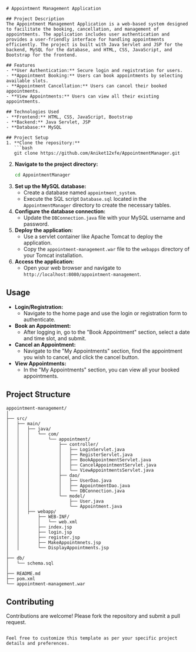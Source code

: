 

```
# Appointment Management Application

## Project Description
The Appointment Management Application is a web-based system designed to facilitate the booking, cancellation, and management of appointments. The application includes user authentication and provides a user-friendly interface for handling appointments efficiently. The project is built with Java Servlet and JSP for the backend, MySQL for the database, and HTML, CSS, JavaScript, and Bootstrap for the frontend.

## Features
- **User Authentication:** Secure login and registration for users.
- **Appointment Booking:** Users can book appointments by selecting available slots.
- **Appointment Cancellation:** Users can cancel their booked appointments.
- **View Appointments:** Users can view all their existing appointments.

## Technologies Used
- **Frontend:** HTML, CSS, JavaScript, Bootstrap
- **Backend:** Java Servlet, JSP
- **Database:** MySQL

## Project Setup
1. **Clone the repository:**
   ```bash
   git clone https://github.com/Aniket12xfe/AppointmentManager.git
   ```
2. **Navigate to the project directory:**
   ```bash
   cd AppointmentManager
   ```
3. **Set up the MySQL database:**
   - Create a database named `appointment_system`.
   - Execute the SQL script `Database.sql` located in the `AppointmentManager` directory to create the necessary tables.
4. **Configure the database connection:**
   - Update the `DBConnection.java` file with your MySQL username and password.
5. **Deploy the application:**
   - Use a servlet container like Apache Tomcat to deploy the application.
   - Copy the `appointment-management.war` file to the `webapps` directory of your Tomcat installation.
6. **Access the application:**
   - Open your web browser and navigate to `http://localhost:8080/appointment-management`.

## Usage
- **Login/Registration:**
  - Navigate to the home page and use the login or registration form to authenticate.
- **Book an Appointment:**
  - After logging in, go to the "Book Appointment" section, select a date and time slot, and submit.
- **Cancel an Appointment:**
  - Navigate to the "My Appointments" section, find the appointment you wish to cancel, and click the cancel button.
- **View Appointments:**
  - In the "My Appointments" section, you can view all your booked appointments.

## Project Structure
```
appointment-management/
│
├── src/
│   ├── main/
│   │   ├── java/
│   │   │   └── com/
│   │   │       └── appointment/
│   │   │           ├── controller/
│   │   │           │   ├── LoginServlet.java
│   │   │           │   ├── RegisterServlet.java
│   │   │           │   ├── BookAppointmentServlet.java
│   │   │           │   ├── CancelAppointmentServlet.java
│   │   │           │   └── ViewAppointmentsServlet.java
│   │   │           ├── dao/
│   │   │           │   ├── UserDao.java
│   │   │           │   ├── AppointmentDao.java
│   │   │           │   └── DBConnection.java
│   │   │           └── model/
│   │   │               ├── User.java
│   │   │               └── Appointment.java
│   │   ├── webapp/
│   │       ├── WEB-INF/
│   │       │   └── web.xml
│   │       ├── index.jsp
│   │       ├── login.jsp
│   │       ├── register.jsp
│   │       ├── MakeAppointmnets.jsp
│   │       └── DisplayAppointments.jsp
│
├── db/
│   └── schema.sql
│
├── README.md
├── pom.xml
└── appointment-management.war
```

## Contributing
Contributions are welcome! Please fork the repository and submit a pull request.
```

Feel free to customize this template as per your specific project details and preferences.
